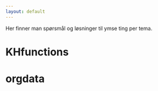 ```yaml
---
layout: default
---
```


Her finner man spørsmål og løsninger til ymse ting per tema.

# KHfunctions


# orgdata


